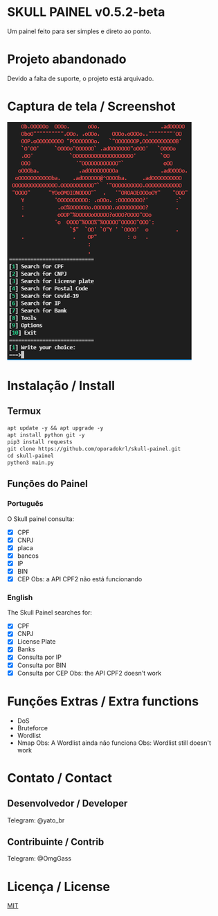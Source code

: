 # SKULL PAINEL v0.5.2-beta
Um painel feito para ser simples e direto ao ponto.

# Projeto abandonado
Devido a falta de suporte, o projeto está arquivado.

# Captura de tela / Screenshot
![Menu](https://github.com/oporadokrl/skull-painel/blob/master/skull-painel.PNG)
# Instalação / Install
## Termux
```
apt update -y && apt upgrade -y
apt install python git -y
pip3 install requests
git clone https://github.com/oporadokrl/skull-painel.git
cd skull-painel
python3 main.py
```
## Funções do Painel 
### Português
O Skull painel consulta:
- [x] CPF
- [x] CNPJ
- [x] placa
- [x] bancos
- [x] IP
- [x] BIN
- [x] CEP
Obs: a API CPF2 não está funcionando
### English
The Skull Painel searches for:
- [x] CPF
- [x] CNPJ
- [x] License Plate
- [x] Banks
- [x] Consulta por IP
- [x] Consulta por BIN
- [x] Consulta por CEP
Obs: the API CPF2 doesn't work
# Funções Extras / Extra functions
- DoS
- Bruteforce
- Wordlist
- Nmap
Obs: A Wordlist ainda não funciona 
Obs: Wordlist still doesn't work
# Contato / Contact
## Desenvolvedor / Developer
Telegram: @yato_br
## Contribuinte / Contrib
Telegram: @OmgGass
# Licença / License
[MIT](https://choosealicense.com/licenses/mit/)
